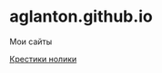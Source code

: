 # aglanton.github.io  

Мои сайты  

[Крестики нолики](https://aglanton.github.io/tic-tac-toe/ "Крестики нолики")
